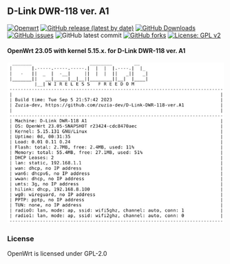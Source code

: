 ##  D-Link DWR-118 ver. A1
[![Openwrt](https://img.shields.io/badge/os-OpenWrt-<COLOR>.svg)](https://github.com/zuzia-dev/openwrt/) [![GitHub release (latest by date)](https://img.shields.io/github/v/release/zuzia-dev/DLINK-DWR-118-A1-repo-source?color=orange)](https://github.com/zuzia-dev/DLINK-DWR-118-A1-repo-source/releases/latest) [![GitHub Downloads](https://img.shields.io/github/downloads/zuzia-dev/DLINK-DWR-118-A1-repo-source/total)](https://github.com/zuzia-dev/DLINK-DWR-118-A1-repo-source/releases/latest) [![GitHub issues](https://img.shields.io/github/issues/zuzia-dev/DLINK-DWR-118-A1-repo-source?color=green)](https://GitHub.com/zuzia-dev/DLINK-DWR-118-A1-repo-source/issues) ![GitHub latest commit](https://img.shields.io/github/last-commit/zuzia-dev/DLINK-DWR-118-A1-repo-source?color=00BFFF) [![GitHub forks](https://img.shields.io/github/forks/zuzia-dev/DLINK-DWR-118-A1-repo-source?color=93917C)](https://GitHub.com/zuzia-dev/DLINK-DWR-118-A1-repo-source/forks) [![License: GPL v2](https://img.shields.io/badge/License-GPL_v2-blue.svg)](https://github.com/zuzia-dev/DLINK-DWR-118-A1-repo-source#license) 

#### OpenWrt 23.05 with kernel 5.15.x. for D-Link DWR-118 ver. A1
<img src="https://github.com/zuzia-dev/D-Link-DWR-118-ver.A1/blob/055f62d73578cfd74c42e76b3b496218cd41b4af/Firmware/Terminal-sysinfo-v1.jpg?raw=true" width="512" />

### License
OpenWrt is licensed under GPL-2.0
